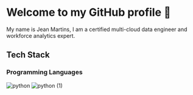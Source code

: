 # Welcome to my GitHub profile 👋

My name is Jean Martins, I am a certified multi-cloud data engineer and workforce analytics expert.

## Tech Stack

### Programming Languages

![python](https://github.com/martins-jean/martins-jean/assets/118685801/955812cb-e22e-4e2c-bf74-fbf219e5e812)
![python (1)](https://github.com/martins-jean/martins-jean/assets/118685801/0e31a2fc-4368-4ea4-852b-93a4bf146501)

